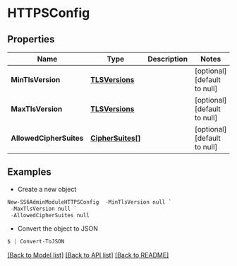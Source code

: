 # HTTPSConfig
## Properties

Name | Type | Description | Notes
------------ | ------------- | ------------- | -------------
**MinTlsVersion** | [**TLSVersions**](TLSVersions.md) |  | [optional] [default to null]
**MaxTlsVersion** | [**TLSVersions**](TLSVersions.md) |  | [optional] [default to null]
**AllowedCipherSuites** | [**CipherSuites[]**](CipherSuites.md) |  | [optional] [default to null]

## Examples

- Create a new object
```powershell
New-SS6AdminModuleHTTPSConfig  -MinTlsVersion null `
 -MaxTlsVersion null `
 -AllowedCipherSuites null
```

- Convert the object to JSON
```powershell
$ | Convert-ToJSON
```


[[Back to Model list]](../README.md#documentation-for-models) [[Back to API list]](../README.md#documentation-for-api-endpoints) [[Back to README]](../README.md)

